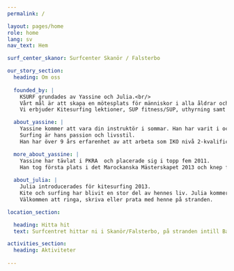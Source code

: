 ```yaml
---
permalink: /

layout: pages/home
role: home
lang: sv
nav_text: Hem

surf_center_skanor: Surfcenter Skanör / Falsterbo

our_story_section:
  heading: Om oss
  
  founded_by: |
    KSURF grundades av Yassine och Julia.<br/>
    Vårt mål är att skapa en mötesplats för människor i alla åldrar och att göra havet tillgängligt för alla!<br/>
    Vi erbjuder Kitesurfing lektioner, SUP fitness/SUP, uthyrning samt aktiviteter för barn, som surfing och skimboarding.

  about_yassine: |
    Yassine kommer att vara din instruktör i sommar. Han har varit i och runt Atlanten i många år. <br/>
    Surfing är hans passion och livsstil. 
    Han har över 9 års erfarenhet av att arbeta som IKO nivå 2-kvalificerad Kitesurfing instruktör och har utbildat över 4000 deltagare i Kitesurfing.  

  more_about_yassine: |
    Yassine har tävlat i PKRA  och placerade sig i topp fem 2011.
    Han tog första plats i det Marockanska Mästerskapet 2013 och knep första platsen i Big Air kategorin under Svenska Mästerskapet 2015.
  
  about_julia: |
    Julia introducerades för kitesurfing 2013.
    Kite och surfing har blivit en stor del av hennes liv. Julia kommer att besvara dina frågor. 
    Välkommen att ringa, skriva eller prata med henne på stranden.

location_section:

  heading: Hitta hit
  text: Surfcentret hittar ni i Skanör/Falsterbo, på stranden intill Badhytten, bredvid Skanörs hamn.

activities_section:
  heading: Aktiviteter
  
---
```

